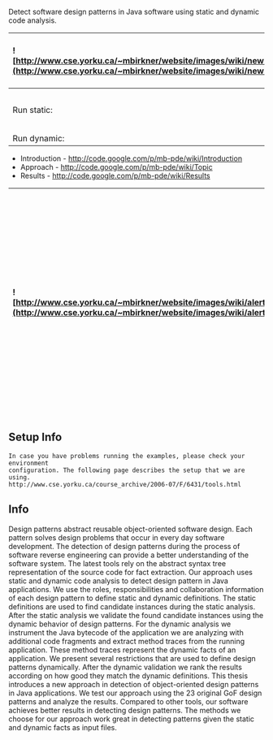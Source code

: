 Detect software design patterns in Java software using static and dynamic code analysis.

| ![http://www.cse.yorku.ca/~mbirkner/website/images/wiki/new.jpg](http://www.cse.yorku.ca/~mbirkner/website/images/wiki/new.jpg) | I just finished packing up the software with examples and a set of scripts that are needed to run the examples. Download this package http://mb-pde.googlecode.com/files/pde.examples.tar.gz |
|:--------------------------------------------------------------------------------------------------------------------------------|:---------------------------------------------------------------------------------------------------------------------------------------------------------------------------------------------|
| Run static: | java -cp ./conf/log4j.properties:./lib/log4j-1.2.15.jar:pde.jar ca.yorku.cse.designpatterns.PatternDetectionEngine -static |
| Run dynamic: | java -jar pde-1.0.jar -dynamic |

  * Introduction - http://code.google.com/p/mb-pde/wiki/Introduction
  * Approach - http://code.google.com/p/mb-pde/wiki/Topic
  * Results - http://code.google.com/p/mb-pde/wiki/Results

| ![http://www.cse.yorku.ca/~mbirkner/website/images/wiki/alert.gif](http://www.cse.yorku.ca/~mbirkner/website/images/wiki/alert.gif) | This project is new and still in development. Right now I am working on documenting the software and the methods to detect software design patterns that were introduced in this work. Please let me know if you have questions. |
|:------------------------------------------------------------------------------------------------------------------------------------|:---------------------------------------------------------------------------------------------------------------------------------------------------------------------------------------------------------------------------------|


## Setup Info ##
```
In case you have problems running the examples, please check your environment 
configuration. The following page describes the setup that we are using. 
http://www.cse.yorku.ca/course_archive/2006-07/F/6431/tools.html
```

## Info ##

Design patterns abstract reusable object-oriented software design. Each pattern solves design problems that occur in every day software development. The detection of design patterns during the process of software reverse engineering can provide a better understanding of the software system. The latest tools rely on the abstract syntax tree representation of the source code for fact extraction.
Our approach uses static and dynamic code analysis to detect design pattern in Java applications. We use the roles, responsibilities and collaboration information of each design pattern to define static and dynamic definitions. The static definitions are used to find candidate instances during the static analysis. After the static analysis we validate the found candidate instances using the dynamic behavior of design patterns. For the dynamic analysis we instrument the Java bytecode of the application we are analyzing with additional code fragments and extract method traces from the running application. These method traces represent the dynamic facts of an application. We present several restrictions that are used to define design patterns dynamically. After the dynamic validation we rank the results according on how good they match the dynamic definitions.
This thesis introduces a new approach in detection of object-oriented design patterns in Java applications. We test our approach using the 23 original GoF design patterns and analyze the results. Compared to other tools, our software achieves better results in detecting design patterns. The methods we choose for our approach work great in detecting patterns given the static and dynamic facts as input files.